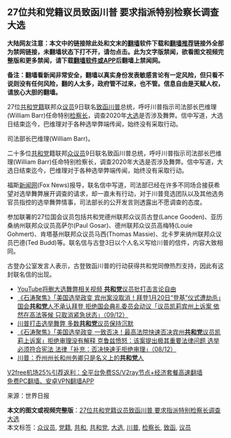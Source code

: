 <h2>27位共和党籍议员致函川普 要求指派特别检察长调查大选</h2> <p class="notice"><b>大陆网友注意：本文中的链接除此处和文末的<a href="https://github.com/bannedbook/fanqiang" >翻墙</a>软件下载和<a href="https://github.com/killgcd/justmysocks/blob/master/README.md">翻墙推荐</a>链接外全部为禁网链接，未翻墙状态下打不开，请勿点击。此为文字版禁闻，欲看图文视频完整版和更多禁闻，请下载<a href="https://github.com/bannedbook/fanqiang">翻墙软件或APP</a>后翻墙上禁闻网。</p><p>备注：翻墙看新闻非常安全，翻墙以真实身份发表敏感言论有一定风险，但只看不说则没有任何风险，翻的人太多，政府管不过来，也不管。信息自由是天赋人权，请放心大胆的翻墙。</b></p>  <div class="entry"> <p id="summary">27位<a href="https://www.bannedbook.org/bnews/tag/%E5%85%B1%E5%92%8C/" class="st_tag internal_tag" rel="tag" title="标签 共和 下的日志">共和</a><a href="https://www.bannedbook.org/bnews/tag/%E5%85%9A%E7%B1%8D/" class="st_tag internal_tag" rel="tag" title="标签 党籍 下的日志">党籍</a>联邦众<a href="https://www.bannedbook.org/bnews/tag/%e8%ae%ae%e5%91%98/" class="st_tag internal_tag" rel="tag" title="标签 议员 下的日志">议员</a>9日联名<a href="https://www.bannedbook.org/bnews/tag/%E8%87%B4%E5%87%BD/" class="st_tag internal_tag" rel="tag" title="标签 致函 下的日志">致函</a><a href="https://www.bannedbook.org/bnews/tag/%e5%b7%9d%e6%99%ae/" class="st_tag internal_tag" rel="tag" title="标签 川普 下的日志">川普</a>总统，呼吁川普指示司法部长巴维理(William Barr)任命特别<a href="https://www.bannedbook.org/bnews/tag/%E6%A3%80%E5%AF%9F%E9%95%BF/" class="st_tag internal_tag" rel="tag" title="标签 检察长 下的日志">检察长</a>，调查2020年<a href="https://www.bannedbook.org/bnews/tag/%e5%a4%a7%e9%80%89/" class="st_tag internal_tag" rel="tag" title="标签 大选 下的日志">大选</a>是否涉及舞弊。信中写道，大选日结束迄今，巴维理对于各种选举弊端传闻，始终没有采取行动。</p> <p id="conimg">司法部长巴维理(William Barr)。</p> <p>二十多位<a href="https://www.bannedbook.org/bnews/tag/%e5%85%b1%e5%92%8c%e5%85%9a/" class="st_tag internal_tag" rel="tag" title="标签 共和党 下的日志">共和党</a>籍联邦<a href="https://www.bannedbook.org/bnews/tag/%E4%BC%97%E8%AE%AE%E5%91%98/" class="st_tag internal_tag" rel="tag" title="标签 众议员 下的日志">众议员</a>9日联名致函川普总统，呼吁川普指示司法部长巴维理(William Barr)任命特别检察长，调查2020年大选是否涉及舞弊。信中写道，大选日结束迄今，巴维理对于各种选举弊端传闻，始终没有采取行动。</p> <p>福斯<span class='wp_keywordlink_affiliate'><a href="https://www.bannedbook.org/" title="新闻网">新闻网</a></span>(Fox News)报导，联名信中写道，司法部已经在许多不同场合接获希望对选举舞弊展开调查的请求，却一直未有行动，对于川普竞选团队以及其他选务官员指控的选举舞弊情事，司法部长的公开发言则透露出不愿调查的态度。</p>  <p>参加联署的27位国会议员包括共和党德州联邦众议员古登(Lance Gooden)、亚历桑纳州联邦众议员高萨尔(Paul Gosar)、德州联邦众议员高梅特(Louie Gohmert)、肯塔基州联邦众议员马西(Thomas Massie)、北卡罗来纳州联邦众议员巴德(Ted Budd)等。联名信与古登3日以个人名义写给川普的信件，内容大致相同。</p> <p>古登办公室发言人表示，古登致函川普的行动获得共和党同僚热烈支持，因此有这封联名信的出现。</p> <ul class='op-related-articles' title='相关阅读'> <li><a href='https://www.bannedbook.org/bnews/worldnews/usa/20201210/1444954.html' target='_blank'>YouTube将删大选舞弊相关视频 <b>共和党</b>议员批打击言论自由</a></li> <li><a href='https://www.bannedbook.org/bnews/bannedvideo/20201210/1444931.html' target='_blank'>《石涛聚焦》「美国选举政变 宾州案没取消！拜登1月20日“登基”仪式遭劫杀」国会<b>共和党</b>人不承认拜登 拒绝国会典礼委员会动议「议员凯莉宾州上诉案 依然在高法等候 只取消紧急状态」（09/12）</a></li> <li><a href='https://www.bannedbook.org/bnews/cnnews/20201209/1444645.html' target='_blank'>川普打击选举舞弊 多数<b>共和党</b>议员保持沉默</a></li> <li><a href='https://www.bannedbook.org/bnews/bannedvideo/20201209/1444632.html' target='_blank'>《石涛聚焦》「美国选举政变 一致否决！最高法院快速否决宾州<b>共和党</b>议员凯莉上诉案」拒绝审理没有解释 克鲁兹愤怒：该案提出极其重要法律问题 选举必须符合宪法 法律「补充：否决快速无拒绝审理」（08/12）</a></li> <li><a href='https://www.bannedbook.org/bnews/comments/20201209/1444393.html' target='_blank'>川普：乔州州长和州务卿只是名义上的<b>共和党</b>人</a></li> </ul> <p class="texttj"> <a href="https://www.bannedbook.org/forum23/topic22702.html" target="_blank">V2free机场25%引荐返利：全平台免费SS/V2ray节点+经济套餐高速翻墙</a><br/> <a href="https://github.com/bannedbook/fanqiang/wiki/%E7%A6%81%E9%97%BB%E7%BD%91%E5%AE%89%E5%8D%93%E7%BF%BB%E5%A2%99%E6%96%B0%E9%97%BBAPP" target="_blank">免费PC翻墙、安卓VPN翻墙APP</a></p><p> 来源：世界日报 </p><a name='sharetosocial'></a>       <div><b>本文的图文或视频完整版</b>：<a href='https://www.bannedbook.org/bnews/topimagenews/20201210/1444978.html'>27位共和党籍议员致函川普 要求指派特别检察长调查大选</a></div>  </div><!--END ENTRY--> <div class="postfooter"> <div>本文标签：<a href="https://www.bannedbook.org/bnews/tag/%E4%BC%97%E8%AE%AE%E5%91%98/" rel="tag">众议员</a>, <a href="https://www.bannedbook.org/bnews/tag/%E5%85%9A%E7%B1%8D/" rel="tag">党籍</a>, <a href="https://www.bannedbook.org/bnews/tag/%E5%85%B1%E5%92%8C/" rel="tag">共和</a>, <a href="https://www.bannedbook.org/bnews/tag/%e5%85%b1%e5%92%8c%e5%85%9a/" rel="tag">共和党</a>, <a href="https://www.bannedbook.org/bnews/tag/%e5%a4%a7%e9%80%89/" rel="tag">大选</a>, <a href="https://www.bannedbook.org/bnews/tag/%e5%b7%9d%e6%99%ae/" rel="tag">川普</a>, <a href="https://www.bannedbook.org/bnews/tag/%E6%A3%80%E5%AF%9F%E9%95%BF/" rel="tag">检察长</a>, <a href="https://www.bannedbook.org/bnews/tag/%E8%87%B4%E5%87%BD/" rel="tag">致函</a>, <a href="https://www.bannedbook.org/bnews/tag/%e8%ae%ae%e5%91%98/" rel="tag">议员</a></div>  </div><!--END POSTFOOTER--> 